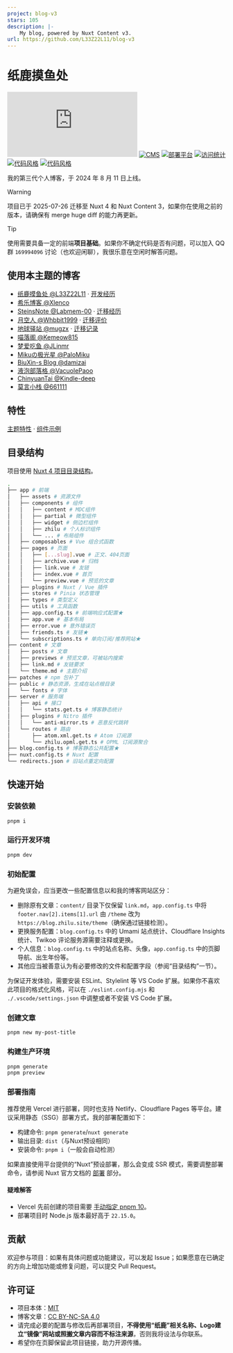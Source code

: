 ```yaml
---
project: blog-v3
stars: 105
description: |-
    My blog, powered by Nuxt Content v3.
url: https://github.com/L33Z22L11/blog-v3
---
```


# 纸鹿摸鱼处

[![框架](https://img.shields.io/badge/框架-Nuxt-00DC82?logo=Nuxt.js)](https://nuxt.com/)
[![CMS](https://img.shields.io/badge/CMS-Nuxt%20Content-00DC82?logo=Nuxt.js)](https://content.nuxt.com/)
[![部署平台](https://img.shields.io/badge/部署平台-Vercel-000000?logo=Vercel)](https://vercel.com/)
[![访问统计](https://img.shields.io/badge/访问统计-Umami-000000?logo=Umami)](https://github.com/umami-software/umami)
[![代码风格](https://img.shields.io/badge/代码风格-ESLint-4B32C3?logo=ESLint)](https://eslint.org/)
[![代码风格](https://img.shields.io/badge/代码风格-Stylelint-263238?logo=Stylelint)](https://stylelint.io/)

我的第三代个人博客，于 2024 年 8 月 11 日上线。

> [!WARNING]
> 项目已于 2025-07-26 迁移至 Nuxt 4 和 Nuxt Content 3，如果你在使用之前的版本，请确保有 merge huge diff 的能力再更新。

> [!TIP]
> 使用需要具备一定的前端**项目基础**。如果你不确定代码是否有问题，可以加入 QQ 群 `169994096` 讨论（也欢迎闲聊），我很乐意在空闲时解答问题。

## 使用本主题的博客

- [纸鹿摸鱼处 @L33Z22L11](https://blog.zhilu.site/) · [开发经历](https://blog.zhilu.site/2024/blog-using-nuxt)
- [希乐博客 @Xlenco](https://blog.xlenco.top/)
- [SteinsNote @Labmem-00](https://blog.labmem.chat/) · [迁移经历](https://blog.labmem.chat/2024/beforeeverything)
- [月空人 @Whbbit1999](https://whbbit.cn/) · [迁移评价](https://whbbit.cn/posts/2025/why-migrate-to-nuxt)
- [地球驿站 @mugzx](https://blog.mugzx.top/) · [迁移记录](https://blog.mugzx.top/)
- [喵落阁 @Kemeow815](https://blog-v3.kemeow.top/)
- [梦爱吃鱼 @JLinmr](https://blog.ruom.top/)
- [Mikuの极光星 @PaloMiku](https://blog.sotkg.com/)
- [BiuXin-s Blog @damizai](https://zhilu.biuxin.com/)
- [液泡部落格 @VacuolePaoo](https://blog.vacu.top/)
- [ChinyuanTai @Kindle-deep](https://blog.knlde.top/)
- [莫言小栈 @661111](https://www.myxz.top/)

## 特性

[主题特性](https://blog.zhilu.site/theme) · [组件示例](https://blog.zhilu.site/previews/example)

## 目录结构

项目使用 [Nuxt 4 项目目录结构](https://nuxt.com/docs/4.x/guide/directory-structure/app/app)。

```sh
.
├── app # 前端
│   ├── assets # 资源文件
│   ├── components # 组件
│   │   ├── content # MDC组件
│   │   ├── partial # 微型组件
│   │   ├── widget # 侧边栏组件
│   │   ├── zhilu # 个人标识组件
│   │   └── ... # 布局组件
│   ├── composables # Vue 组合式函数
│   ├── pages # 页面
│   │   ├── [...slug].vue # 正文、404页面
│   │   ├── archive.vue # 归档
│   │   ├── link.vue # 友链
│   │   ├── index.vue # 首页
│   │   └── preview.vue # 预览的文章
│   ├── plugins # Nuxt / Vue 插件
│   ├── stores # Pinia 状态管理
│   ├── types # 类型定义
│   ├── utils # 工具函数
│   ├── app.config.ts # 前端响应式配置★
│   ├── app.vue # 基本布局
│   ├── error.vue # 意外错误页
│   ├── friends.ts # 友链★
│   └── subscriptions.ts # 单向订阅/推荐网站★
├── content # 文章
│   ├── posts # 文章
│   ├── previews # 预览文章，可被站内搜索
│   ├── link.md # 友链要求
│   └── theme.md # 主题介绍
├── patches # npm 包补丁
├── public # 静态资源，生成在站点根目录
│   └── fonts # 字体
├── server # 服务端
│   ├── api # 接口
│   │   └── stats.get.ts # 博客静态统计
│   ├── plugins # Nitro 插件
│   │   └── anti-mirror.ts # 恶意反代跳转
│   └── routes # 路由
│       ├── atom.xml.get.ts # Atom 订阅源
│       └── zhilu.opml.get.ts # OPML 订阅源聚合
├── blog.config.ts # 博客静态公共配置★
├── nuxt.config.ts # Nuxt 配置
└── redirects.json # 旧站点重定向配置
```

## 快速开始

### 安装依赖

```sh
pnpm i
```

### 运行开发环境

```sh
pnpm dev
```

### 初始配置

为避免误会，应当更改一些配置信息以和我的博客网站区分：

- 删除原有文章：`content/` 目录下仅保留 `link.md`，`app.config.ts` 中将 `footer.nav[2].items[1].url` 由 `/theme` 改为 `https://blog.zhilu.site/theme`（确保通过链接检测）。
- 更换服务配置：`blog.config.ts` 中的 Umami 站点统计、Cloudflare Insights 统计、Twikoo 评论服务源需要注释或更换。
- 个人信息：`blog.config.ts` 中的站点名称、头像，`app.config.ts` 中的页脚导航、出生年份等。
- 其他应当被善意认为有必要修改的文件和配置字段（参阅“目录结构”一节）。

为保证开发体验，需要安装 ESLint、Stylelint 等 VS Code 扩展。如果你不喜欢此项目的格式化风格，可以在 `./eslint.config.mjs` 和 `./.vscode/settings.json` 中调整或者不安装 VS Code 扩展。

### 创建文章

```sh
pnpm new my-post-title
```

### 构建生产环境

```sh
pnpm generate
pnpm preview
```

### 部署指南

推荐使用 Vercel 进行部署，同时也支持 Netlify、Cloudflare Pages 等平台。建议采用静态（SSG）部署方式，我的部署配置如下：

- 构建命令: `pnpm generate`/`nuxt generate`
- 输出目录: `dist`（与Nuxt预设相同）
- 安装命令: `pnpm i`（一般会自动检测）

如果直接使用平台提供的“Nuxt”预设部署，那么会变成 SSR 模式，需要调整部署命令，请参阅 Nuxt 官方文档的 [部署](https://nuxt.com/docs/getting-started/deployment) 部分。

#### 疑难解答

- Vercel 先前创建的项目需要 [手动指定 pnpm 10](https://vercel.com/docs/builds/configure-a-build#corepack)。
- 部署项目时 Node.js 版本最好高于 `22.15.0`。

## 贡献

欢迎参与项目：如果有具体问题或功能建议，可以发起 Issue；如果愿意在已确定的方向上增加功能或修复问题，可以提交 Pull Request。

## 许可证

- 项目本体：[MIT](LICENSE)
- 博客文章：[CC BY-NC-SA 4.0](https://creativecommons.org/licenses/by-nc-sa/4.0/deed.zh-hans)
- 请完成必要的配置与修改后再部署项目，**不得使用“纸鹿”相关名称、Logo建立“镜像”网站或照搬文章内容而不标注来源**，否则我将设法与你联系。
- 希望你在页脚保留此项目链接，助力开源传播。

